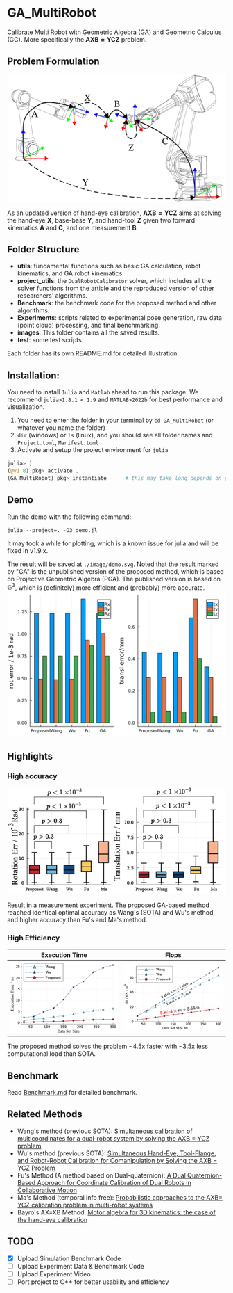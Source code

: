 # GA_MultiRobot
Calibrate Multi Robot with Geometric Algebra (GA) and Geometric Calculus (GC). More specifically the $\mathbf{AXB=YCZ}$ problem.

## Problem Formulation
![](./Assets/AXB%3DYCZ.svg)

As an updated version of hand-eye calibration, $\mathbf{AXB=YCZ}$ aims at solving the hand-eye $\mathbf{X}$, base-base $\mathbf{Y}$, and hand-tool $\mathbf{Z}$ given two forward kinematics $\mathbf{A}$ and $\mathbf{C}$, and one measurement $\mathbf{B}$

## Folder Structure
* **utils**: fundamental functions such as basic GA calculation, robot kinematics, and GA robot kinematics.
* **project_utils**: the `DualRobotCalibrator` solver, which includes all the solver functions from the article and the reproduced version of other researchers' algorithms.
* **Benchmark**: the benchmark code for the proposed method and other algorithms.
* **Experiments**: scripts related to experimental pose generation, raw data (point cloud) processing, and final benchmarking.
* **images**: This folder contains all the saved results.
* **test**: some test scripts.

Each folder has its own README.md for detailed illustration.

## Installation:
You need to install `Julia` and `Matlab` ahead to run this package. We recommend `julia>1.8.1 < 1.9` and `MATLAB>2022b` for best performance and visualization.
1. You need to enter the folder in your terminal by `cd GA_MultiRobot` (or whatever you name the folder)
2. `dir` (windows) or `ls` (linux), and you should see all folder names and `Project.toml`, `Manifest.toml`
3. Activate and setup the project environment for `julia`
```julia
julia> ]
(@v1.8) pkg> activate .
(GA_MultiRobot) pkg> instantiate      # this may take long depends on your network condition
```

## Demo
Run the demo with the following command:
```
julia --project=. -O3 demo.jl
```
It may took a while for plotting, which is a known issue for julia and will be fixed in v1.9.x.

The result will be saved at `./image/demo.svg`. Noted that the result marked by "GA" is the unpublished version of the proposed method, which is based on Projective Geometric Algebra (PGA). The published version is based on $\mathbb{G}^3$, which is (definitely) more efficient and (probably) more accurate.
![Image](./Assets/demo.svg)
## Highlights

### High accuracy
![Result in a measurement experiment.](./Assets/CrossRef.png)

Result in a measurement experiment. The proposed GA-based method reached identical optimal accuracy as Wang's (SOTA) and Wu's method, and higher accuracy than Fu's and Ma's method.

### High Efficiency
| Execution Time     | Flops |
| ----------- | ----------- |
| ![Image](./Assets/RunTime.png)    | ![Image](./Assets/Flops.png)      |

The proposed method solves the problem ~4.5x faster with ~3.5x less computational load than SOTA.

## Benchmark
Read [Benchmark.md](https://github.com/Ssz990220/GC_DualRobot/blob/master/Benchmark.md) for detailed benchmark.

## Related Methods
* Wang's method (previous SOTA): [Simultaneous calibration of multicoordinates for a dual-robot system by solving the AXB = YCZ problem](https://ieeexplore.ieee.org/document/7425217)
* Wu's method (previous SOTA): [Simultaneous Hand-Eye, Tool-Flange, and Robot-Robot Calibration for Comanipulation by Solving the AXB = YCZ Problem](https://ieeexplore.ieee.org/document/7425217)
* Fu's Method (A method based on Dual-quaternion): [A Dual Quaternion-Based Approach for Coordinate Calibration of Dual Robots in Collaborative Motion](https://ieeexplore.ieee.org/document/9072583)
* Ma's Method (temporal info free): [Probabilistic approaches to the AXB= YCZ calibration problem in multi-robot systems](https://link.springer.com/article/10.1007/s10514-018-9744-3)
* Bayro's AX=XB Method: [Motor algebra for 3D kinematics: the case of the hand-eye calibration](https://link.springer.com/article/10.1023/A:1026567812984)

## TODO

- [x] Upload Simulation Benchmark Code
- [ ] Upload Experiment Data & Benchmark Code
- [ ] Upload Experiment Video
- [ ] Port project to C++ for better usability and efficiency
